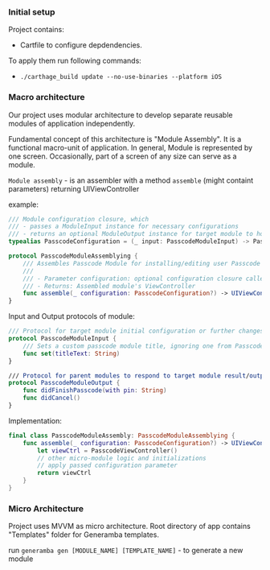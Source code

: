 ### Initial setup

Project contains:

- Cartfile to configure depdendencies.

To apply them run following commands:

- ` ./carthage_build update --no-use-binaries --platform iOS `

### Macro architecture

Our project uses modular architecture to develop separate reusable modules of application independently.

Fundamental concept of this architecture is "Module Assembly". It is a functional macro-unit of application. In general, Module is represented by one screen. Occasionally, part of a screen of any size can serve as a module.

`Module assembly` - is an assembler with a method `assemble` (might containt parameters)  returning UIViewController

example: 

```swift
/// Module configuration closure, which 
/// - passes a ModuleInput instance for necessary configurations
/// - returns an optional ModuleOutput instance for target module to hold and invoke when needed
typealias PasscodeConfiguration = (_ input: PasscodeModuleInput) -> PasscodeModuleOutput?

protocol PasscodeModuleAssemblying {
    /// Assembles Passcode Module for installing/editing user Passcode
    ///
    /// - Parameter configuration: optional configuration closure called by module owner
    /// - Returns: Assembled module's ViewController
    func assemble(_ configuration: PasscodeConfiguration?) -> UIViewController
}
```

Input and Output protocols of module:

```swift
/// Protocol for target module initial configuration or further changes, called by its invoker
protocol PasscodeModuleInput {
    /// Sets a custom passcode module title, ignoring one from PasscodeUseCase
    func set(titleText: String)
}

/// Protocol for parent modules to respond to target module result/output event methods (usually implemented by Parent module Presenter)
protocol PasscodeModuleOutput {
    func didFinishPasscode(with pin: String)
    func didCancel()
}
``` 

Implementation:

```swift
final class PasscodeModuleAssembly: PasscodeModuleAssemblying {
    func assemble(_ configuration: PasscodeConfiguration?) -> UIViewController {
        let viewCtrl = PasscodeViewController()
        // other micro-module logic and initializations
        // apply passed configuration parameter
        return viewCtrl 
    }
}
```

### Micro Architecture

Project uses MVVM as micro architecture. Root directory of app contains "Templates" folder for Generamba templates.

run `generamba gen [MODULE_NAME] [TEMPLATE_NAME]` - to generate a new module